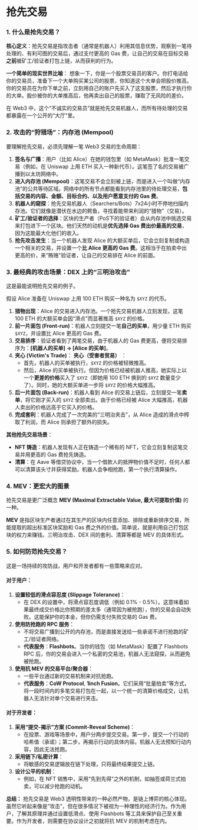 # 抢先交易

### 1. 什么是抢先交易？



**核心定义**：抢先交易是指攻击者（通常是机器人）利用其信息优势，观察到一笔待处理的、有利可图的交易后，通过支付更高的 Gas 费，让自己的交易在目标交易**之前**被矿工/验证者打包上链，从而获利的行为。

**一个简单的现实世界比喻**： 想象一下，你是一个股票交易员的客户。你打电话给你的交易员，准备下一个大单购买某公司的股票，你知道这个大单会把股价推高。你的交易员在为你下单之前，立刻用自己的账户先买入了这支股票，然后才执行你的大单。股价被你的大单推高后，他再卖出自己的股票，赚取了无风险的差价。

在 Web3 中，这个“不诚实的交易员”就是抢先交易机器人，而所有待处理的交易都暴露在一个公开的“大厅”里。



### 2. 攻击的“狩猎场”：内存池 (Mempool)



要理解抢先交易，必须先理解一笔 Web3 交易的生命周期：

1. **签名与广播**：用户（比如 Alice）在她的钱包里（如 MetaMask）批准一笔交易（例如，在 Uniswap 上用 ETH 买入一种新代币）。这笔签了名的交易被广播到以太坊网络中。
2. **进入内存池 (Mempool)**：这笔交易不会立刻被上链，而是进入一个叫做“内存池”的公共等待区域。网络中的所有节点都能看到内存池里的待处理交易，**包括交易的内容、金额、目标合约、以及用户愿意支付的 Gas 费**。
3. **机器人的窥探**：抢先交易机器人（Searchers/Bots）7x24小时不停地扫描内存池。它们就像是潜伏在水边的鳄鱼，寻找着能带来利润的“猎物”（交易）。
4. **矿工/验证者的选择**：区块的生产者（PoS下的验证者）会从内存池中挑选交易来打包进下一个区块。他们天然的动机是**优先选择 Gas 费出价最高的交易**，因为这能最大化他们的收入。
5. **抢先攻击发生**：当一个机器人发现 Alice 的大额买单后，它会立刻复制或构造一个相关的交易，并设置一个**比 Alice 更高的 Gas 费**。这相当于在拍卖中出更高的价，来“贿赂”验证者，让自己的交易排在 Alice 的前面。



### 3. 最经典的攻击场景：DEX 上的“三明治攻击”



这是最能说明抢先交易的例子。

假设 Alice 准备在 Uniswap 上用 100 ETH 购买一种名为 `$XYZ` 的代币。

1. **猎物出现**：Alice 的交易进入内存池。一个抢先交易机器人立刻发现，这笔 100 ETH 的大额买单会因“滑点”而显著推高 `$XYZ` 的价格。
2. **前一片面包 (Front-run)**：机器人立刻提交一笔**自己的买单**，用少量 ETH 购买 `$XYZ`，并设置比 Alice 更高的 Gas 费。
3. **交易排序**：验证者看到了两笔交易，由于机器人的 Gas 费更高，便将交易排序为：**[机器人的买单] -> [Alice 的买单]**。
4. **夹心 (Victim's Trade)**：
   **夹心（受害者贸易）** ：
   - 首先，机器人的买单被执行，`$XYZ` 的价格被轻微推高。
   - 然后，Alice 的买单被执行。但因为价格已经被机器人推高，她实际上以一个**更差的价格**买入了 `$XYZ`（即她用 100 ETH 换到的 `$XYZ` 数量变少了）。同时，她的大额买单进一步将 `$XYZ` 的价格大幅推高。
5. **后一片面包 (Back-run)**：机器人看到 Alice 的交易上链后，立刻提交一笔**卖单**，将它刚才买入的 `$XYZ` 全部卖出。由于价格已经被 Alice 大幅推高，机器人卖出的价格远高于它买入的价格。
6. **完成套利**：机器人完成了一次完美的“三明治夹击”，从 Alice 造成的滑点中榨取了利润，而 Alice 则承担了额外的损失。

**其他抢先交易场景**：

- **NFT 铸造**：机器人发现有人正在铸造一个稀有的 NFT，它会立刻复制这笔交易并用更高的 Gas 费抢先铸造。
- **清算**：在 Aave 等借贷协议中，当一个借款人的抵押物价值不足时，任何人都可以清算该头寸并获得奖励。机器人会争相抢跑，第一个执行清算操作。



### 4. MEV：更宏大的图景



抢先交易是更广泛概念 **MEV (Maximal Extractable Value, 最大可提取价值)** 的一种。

**MEV** 是指区块生产者通过在其生产的区块内任意添加、排除或重新排序交易，所能提取的超出标准区块奖励和 Gas 费之外的价值。简单说，就是利用自己打包区块的权力来赚钱。三明治攻击、DEX 间的套利、清算等都是 MEV 的具体形式。



### 5. 如何防范抢先交易？



这是一场持续的攻防战，用户和开发者都有一些策略来应对。



#### **对于用户**：

1. **设置较低的滑点容忍度 (Slippage Tolerance)**：
   - 在 DEX 的设置中，将滑点容忍度调低（例如 0.1% - 0.5%）。这意味着如果最终成交价格比你预期的差太多（通常因为被抢跑），你的交易会自动失败。这能保护你的本金，但你仍需支付失败交易的 Gas 费。
2. **使用防抢跑的 RPC 服务**：
   - 不将交易广播到公开的内存池，而是直接发送给一些承诺不进行抢跑的矿工/验证者网络。
   - **代表服务**：**Flashbots**。当你的钱包（如 MetaMask）配置了 Flashbots RPC 后，你的交易会进入一个私密的交易池，机器人无法窥探，从而避免被抢跑。
3. **使用抗 MEV 的交易平台/聚合器**：
   - 一些平台通过新的交易机制来对抗抢跑。
   - **代表服务**：**CoW Protocol**, **1inch Fusion**。它们采用“批量拍卖”等方式，将一段时间内的多笔交易打包在一起，以一个统一的清算价格成交，让机器人无法针对单个交易进行夹击。

#### **对于开发者**：

1. **采用“提交-揭示”方案 (Commit-Reveal Scheme)**：
   - 在投票、游戏等场景中，用户分两步提交交易。第一步，提交一个行动的哈希值（承诺）；第二步，再揭示行动的具体内容。机器人无法预知行动内容，因此无法抢跑。
2. **采用链下/私密计算**：
   - 将敏感的交易逻辑放在链下处理，只将最终结果提交上链。
3. **设计公平的机制**：
   - 例如，在 NFT 销售中，采用“先到先得”之外的机制，如抽签或荷兰式拍卖，可以减少抢跑的动机。

**总结：** 抢先交易是 Web3 透明性带来的一种必然产物，是链上博弈的核心体现。虽然它听起来像是“攻击”，但在很多情况下被视为一种理性的经济行为。作为用户，了解其原理并通过设置低滑点、使用 Flashbots 等工具来保护自己至关重要。作为开发者，则需要在协议设计之初就将抗 MEV 的机制考虑在内。